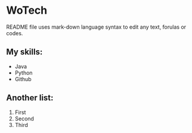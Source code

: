 # WoTech
README file uses mark-down language syntax to edit any text, forulas or codes.
## My skills:
- Java
- Python
- Github

## Another list:
1. First
2. Second
3. Third
